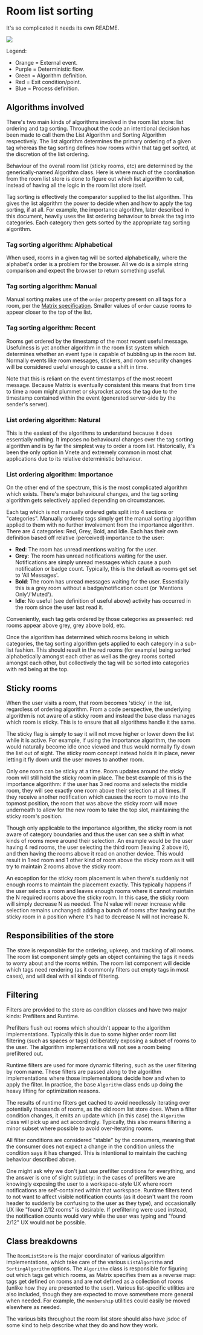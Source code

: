 # Room list sorting

It's so complicated it needs its own README.

![](img/RoomListStore2.png)

Legend:

-   Orange = External event.
-   Purple = Deterministic flow.
-   Green = Algorithm definition.
-   Red = Exit condition/point.
-   Blue = Process definition.

## Algorithms involved

There's two main kinds of algorithms involved in the room list store: list ordering and tag sorting.
Throughout the code an intentional decision has been made to call them the List Algorithm and Sorting
Algorithm respectively. The list algorithm determines the primary ordering of a given tag whereas the
tag sorting defines how rooms within that tag get sorted, at the discretion of the list ordering.

Behaviour of the overall room list (sticky rooms, etc) are determined by the generically-named Algorithm
class. Here is where much of the coordination from the room list store is done to figure out which list
algorithm to call, instead of having all the logic in the room list store itself.

Tag sorting is effectively the comparator supplied to the list algorithm. This gives the list algorithm
the power to decide when and how to apply the tag sorting, if at all. For example, the importance algorithm,
later described in this document, heavily uses the list ordering behaviour to break the tag into categories.
Each category then gets sorted by the appropriate tag sorting algorithm.

### Tag sorting algorithm: Alphabetical

When used, rooms in a given tag will be sorted alphabetically, where the alphabet's order is a problem
for the browser. All we do is a simple string comparison and expect the browser to return something
useful.

### Tag sorting algorithm: Manual

Manual sorting makes use of the `order` property present on all tags for a room, per the
[Matrix specification](https://vnete.net/docs/spec/client_server/r0.6.0#room-tagging). Smaller values
of `order` cause rooms to appear closer to the top of the list.

### Tag sorting algorithm: Recent

Rooms get ordered by the timestamp of the most recent useful message. Usefulness is yet another algorithm
in the room list system which determines whether an event type is capable of bubbling up in the room list.
Normally events like room messages, stickers, and room security changes will be considered useful enough
to cause a shift in time.

Note that this is reliant on the event timestamps of the most recent message. Because Matrix is eventually
consistent this means that from time to time a room might plummet or skyrocket across the tag due to the
timestamp contained within the event (generated server-side by the sender's server).

### List ordering algorithm: Natural

This is the easiest of the algorithms to understand because it does essentially nothing. It imposes no
behavioural changes over the tag sorting algorithm and is by far the simplest way to order a room list.
Historically, it's been the only option in Vnete and extremely common in most chat applications due to
its relative deterministic behaviour.

### List ordering algorithm: Importance

On the other end of the spectrum, this is the most complicated algorithm which exists. There's major
behavioural changes, and the tag sorting algorithm gets selectively applied depending on circumstances.

Each tag which is not manually ordered gets split into 4 sections or "categories". Manually ordered tags
simply get the manual sorting algorithm applied to them with no further involvement from the importance
algorithm. There are 4 categories: Red, Grey, Bold, and Idle. Each has their own definition based off
relative (perceived) importance to the user:

-   **Red**: The room has unread mentions waiting for the user.
-   **Grey**: The room has unread notifications waiting for the user. Notifications are simply unread
    messages which cause a push notification or badge count. Typically, this is the default as rooms get
    set to 'All Messages'.
-   **Bold**: The room has unread messages waiting for the user. Essentially this is a grey room without
    a badge/notification count (or 'Mentions Only'/'Muted').
-   **Idle**: No useful (see definition of useful above) activity has occurred in the room since the user
    last read it.

Conveniently, each tag gets ordered by those categories as presented: red rooms appear above grey, grey
above bold, etc.

Once the algorithm has determined which rooms belong in which categories, the tag sorting algorithm
gets applied to each category in a sub-list fashion. This should result in the red rooms (for example)
being sorted alphabetically amongst each other as well as the grey rooms sorted amongst each other, but
collectively the tag will be sorted into categories with red being at the top.

## Sticky rooms

When the user visits a room, that room becomes 'sticky' in the list, regardless of ordering algorithm.
From a code perspective, the underlying algorithm is not aware of a sticky room and instead the base class
manages which room is sticky. This is to ensure that all algorithms handle it the same.

The sticky flag is simply to say it will not move higher or lower down the list while it is active. For
example, if using the importance algorithm, the room would naturally become idle once viewed and thus
would normally fly down the list out of sight. The sticky room concept instead holds it in place, never
letting it fly down until the user moves to another room.

Only one room can be sticky at a time. Room updates around the sticky room will still hold the sticky
room in place. The best example of this is the importance algorithm: if the user has 3 red rooms and
selects the middle room, they will see exactly one room above their selection at all times. If they
receive another notification which causes the room to move into the topmost position, the room that was
above the sticky room will move underneath to allow for the new room to take the top slot, maintaining
the sticky room's position.

Though only applicable to the importance algorithm, the sticky room is not aware of category boundaries
and thus the user can see a shift in what kinds of rooms move around their selection. An example would
be the user having 4 red rooms, the user selecting the third room (leaving 2 above it), and then having
the rooms above it read on another device. This would result in 1 red room and 1 other kind of room
above the sticky room as it will try to maintain 2 rooms above the sticky room.

An exception for the sticky room placement is when there's suddenly not enough rooms to maintain the placement
exactly. This typically happens if the user selects a room and leaves enough rooms where it cannot maintain
the N required rooms above the sticky room. In this case, the sticky room will simply decrease N as needed.
The N value will never increase while selection remains unchanged: adding a bunch of rooms after having
put the sticky room in a position where it's had to decrease N will not increase N.

## Responsibilities of the store

The store is responsible for the ordering, upkeep, and tracking of all rooms. The room list component simply gets
an object containing the tags it needs to worry about and the rooms within. The room list component will
decide which tags need rendering (as it commonly filters out empty tags in most cases), and will deal with
all kinds of filtering.

## Filtering

Filters are provided to the store as condition classes and have two major kinds: Prefilters and Runtime.

Prefilters flush out rooms which shouldn't appear to the algorithm implementations. Typically this is
due to some higher order room list filtering (such as spaces or tags) deliberately exposing a subset of
rooms to the user. The algorithm implementations will not see a room being prefiltered out.

Runtime filters are used for more dynamic filtering, such as the user filtering by room name. These
filters are passed along to the algorithm implementations where those implementations decide how and
when to apply the filter. In practice, the base `Algorithm` class ends up doing the heavy lifting for
optimization reasons.

The results of runtime filters get cached to avoid needlessly iterating over potentially thousands of
rooms, as the old room list store does. When a filter condition changes, it emits an update which (in this
case) the `Algorithm` class will pick up and act accordingly. Typically, this also means filtering a
minor subset where possible to avoid over-iterating rooms.

All filter conditions are considered "stable" by the consumers, meaning that the consumer does not
expect a change in the condition unless the condition says it has changed. This is intentional to
maintain the caching behaviour described above.

One might ask why we don't just use prefilter conditions for everything, and the answer is one of slight
subtlety: in the cases of prefilters we are knowingly exposing the user to a workspace-style UX where
room notifications are self-contained within that workspace. Runtime filters tend to not want to affect
visible notification counts (as it doesn't want the room header to suddenly be confusing to the user as
they type), and occasionally UX like "found 2/12 rooms" is desirable. If prefiltering were used instead,
the notification counts would vary while the user was typing and "found 2/12" UX would not be possible.

## Class breakdowns

The `RoomListStore` is the major coordinator of various algorithm implementations, which take care
of the various `ListAlgorithm` and `SortingAlgorithm` options. The `Algorithm` class is responsible
for figuring out which tags get which rooms, as Matrix specifies them as a reverse map: tags get
defined on rooms and are not defined as a collection of rooms (unlike how they are presented to the
user). Various list-specific utilities are also included, though they are expected to move somewhere
more general when needed. For example, the `membership` utilities could easily be moved elsewhere
as needed.

The various bits throughout the room list store should also have jsdoc of some kind to help describe
what they do and how they work.
